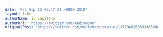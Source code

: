 ```yaml
---
date: 'Fri Sep 13 05:47:21 +0000 2019'
layout: like
authorName: il capitano
authorUrl: 'https://twitter.com/medivmoon'
originalPost: 'https://twitter.com/medivmoon/status/1172386263631986688'
---
```

